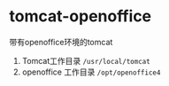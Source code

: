 # tomcat-openoffice
带有openoffice环境的tomcat

1. Tomcat工作目录 `/usr/local/tomcat`  
2. openoffice 工作目录 `/opt/openoffice4` 
